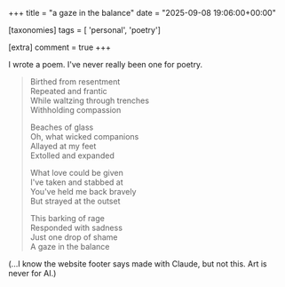 +++
title = "a gaze in the balance"
date = "2025-09-08 19:06:00+00:00"

[taxonomies]
tags = [ 'personal', 'poetry']

[extra]
comment = true
+++

I wrote a poem. I've never really been one for poetry.

> Birthed from resentment   
> Repeated and frantic   
> While waltzing through trenches     
> Withholding compassion   
>
> Beaches of glass   
> Oh, what wicked companions   
> Allayed at my feet   
> Extolled and expanded   
> 
> What love could be given   
> I've taken and stabbed at   
> You've held me back bravely   
> But strayed at the outset   
> 
> This barking of rage   
> Responded with sadness   
> Just one drop of shame   
> A gaze in the balance   

(...I know the website footer says made with Claude, but not this. Art is never for AI.)
